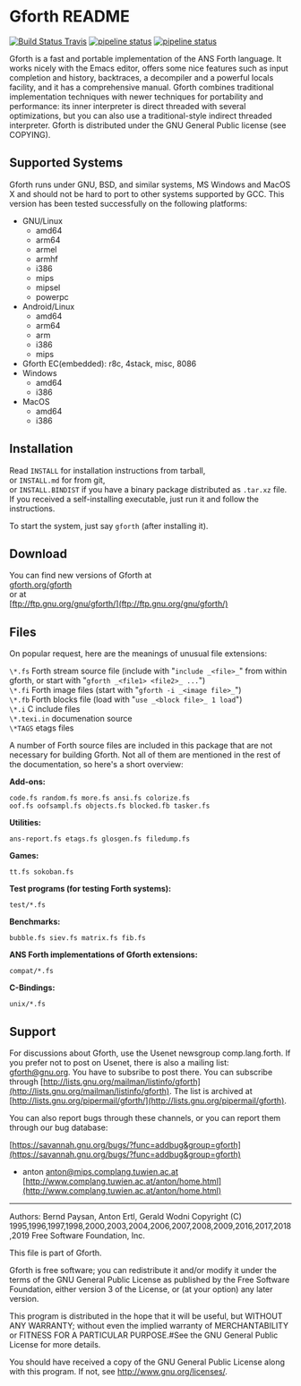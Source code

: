 # Gforth README

[![Build Status Travis](https://travis-ci.org/forthy42/gforth.png?branch=master)](https://travis-ci.org/forthy42/gforth)
[![pipeline status](https://gitlab.com/forthy42/gforth/badges/master/pipeline.svg)](https://gitlab.com/forthy42/gforth/commits/master)
[![pipeline status](https://git.net2o.de/bernd/gforth/badges/master/pipeline.svg)](https://git.net2o.de/bernd/gforth/commits/master)

Gforth is a fast and portable implementation of the ANS Forth
language. It works nicely with the Emacs editor, offers some nice
features such as input completion and history, backtraces, a
decompiler and a powerful locals facility, and it has a comprehensive
manual. Gforth combines traditional implementation techniques with
newer techniques for portability and performance: its inner
interpreter is direct threaded with several optimizations, but you can
also use a traditional-style indirect threaded interpreter.  Gforth is
distributed under the GNU General Public license (see COPYING).

## Supported Systems

Gforth runs under GNU, BSD, and similar systems, MS Windows and MacOS X
and should not be hard to port to other systems supported by GCC. This
version has been tested successfully on the following platforms:

* GNU/Linux
  * amd64
  * arm64
  * armel
  * armhf
  * i386
  * mips
  * mipsel
  * powerpc
* Android/Linux
  * amd64
  * arm64
  * arm
  * i386
  * mips
* Gforth EC(embedded): r8c, 4stack, misc, 8086
* Windows
  * amd64
  * i386
* MacOS
  * amd64
  * i386

## Installation

Read `INSTALL` for installation instructions from tarball,\
or `INSTALL.md` for from git,\
or `INSTALL.BINDIST` if you have a binary package distributed as `.tar.xz` file.\
If you received a self-installing executable,
just run it and follow the instructions.

To start the system, just say `gforth` (after installing it).

## Download

You can find new versions of Gforth at\
[gforth.org/gforth](https://gforth.org/gforth)\
or at\
[ftp://ftp.gnu.org/gnu/gforth/](ftp://ftp.gnu.org/gnu/gforth/)

## Files

On popular request, here are the meanings of unusual file extensions:

`\*.fs`	Forth stream source file (include with "`include _<file>_`" from within
        gforth, or start with "`gforth _<file1> <file2>_ ...`")\
`\*.fi`	Forth image files (start with "`gforth -i _<image file>_`")\
`\*.fb`	Forth blocks file (load with "`use _<block file>_ 1 load`")\
`\*.i`	C include files\
`\*.texi.in`	documenation source\
`\*TAGS`	etags files

A number of Forth source files are included in this package that are
not necessary for building Gforth. Not all of them are mentioned in
the rest of the documentation, so here's a short overview:

__Add-ons:__

    code.fs random.fs more.fs ansi.fs colorize.fs
    oof.fs oofsampl.fs objects.fs blocked.fb tasker.fs

__Utilities:__

    ans-report.fs etags.fs glosgen.fs filedump.fs

__Games:__

    tt.fs sokoban.fs

__Test programs (for testing Forth systems):__

    test/*.fs

__Benchmarks:__

    bubble.fs siev.fs matrix.fs fib.fs

__ANS Forth implementations of Gforth extensions:__

    compat/*.fs

__C-Bindings:__

    unix/*.fs

## Support

For discussions about Gforth, use the Usenet newsgroup
comp.lang.forth.  If you prefer not to post on Usenet, there is also a
mailing list: gforth@gnu.org.  You have to subsribe to post there.
You can subscribe through
[http://lists.gnu.org/mailman/listinfo/gforth](http://lists.gnu.org/mailman/listinfo/gforth).  The list is archived
at [http://lists.gnu.org/pipermail/gforth/](http://lists.gnu.org/pipermail/gforth).

You can also report bugs through these channels, or you can report
them through our bug database:

[https://savannah.gnu.org/bugs/?func=addbug&group=gforth](https://savannah.gnu.org/bugs/?func=addbug&group=gforth)

- anton
anton@mips.complang.tuwien.ac.at
[http://www.complang.tuwien.ac.at/anton/home.html](http://www.complang.tuwien.ac.at/anton/home.html)

---

Authors: Bernd Paysan, Anton Ertl, Gerald Wodni
Copyright (C) 1995,1996,1997,1998,2000,2003,2004,2006,2007,2008,2009,2016,2017,2018,2019 Free Software Foundation, Inc.

This file is part of Gforth.

Gforth is free software; you can redistribute it and/or
modify it under the terms of the GNU General Public License
as published by the Free Software Foundation, either version 3
of the License, or (at your option) any later version.

This program is distributed in the hope that it will be useful,
but WITHOUT ANY WARRANTY; without even the implied warranty of
MERCHANTABILITY or FITNESS FOR A PARTICULAR PURPOSE.#See the
GNU General Public License for more details.

You should have received a copy of the GNU General Public License
along with this program. If not, see http://www.gnu.org/licenses/.
